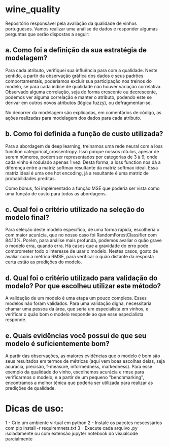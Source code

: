 # wine_quality
Repositório responsável pela avaliação da qualidade de vinhos portugueses. Vamos realizar uma análise de dados e responder algumas perguntas que serão dispostas a seguir:

## a. Como foi a definição da sua estratégia de modelagem?

Para cada atributo, verifiquei sua influência para com a qualidade. Neste sentido, a partir da observação gráfica dos dados e seus padrões comportamentais, poderiamos excluir sua participação nos treinos do modelo, se para cada índice de qualidade não houver variação correlativa.
Observado alguma correlação, seja de forma crescente ou decrescente, podemos ver alguma correlação e manter o atributo, podendo este se derivar em outros novos atributos (lógica fuzzy), ou defragmentar-se.

No decorrer da modelagem são explicadas, em comentários de código, as ações realizadas para modelagem dos dados para cada atributo.

## b. Como foi definida a função de custo utilizada?

Para a abordagem de deep learning, treinamos uma rede neural com a loss function categorical_crossentropy. Isso porque nossos rótulos, apesar de serem números, podem ser representados por categorias de 3 à 9, onde cada vinho é rodulado apenas 1 vez. Desta forma, a loss function nos dá a diferença entre a matriz softmax resultante da matriz softmax ideal. Essa matriz ideal é uma one hot encoding, já a resultante é uma matriz de probabilidades preditas.

Como bônus, foi implementado a função MSE que poderia ser vista como uma função de custo para todas as abordagens.

## c. Qual foi o critério utilizado na seleção do modelo final?

Para seleção deste modelo específico, de uma forma rápida, escolheria o com maior acurácia, que no nosso caso foi RandomForestClassifier com 84.13%. Porém, para análise mais profunda, podemos avaliar o quão grave o modelo erra, quando erra. Há casos que a gravidade do erro pode comprometer todo o interesse de usar o modelo. Nestes casos, gosto de avaliar com a métrica RMSE, para verificar o quão distante da resposta certa estão as predições do modelo.

## d. Qual foi o critério utilizado para validação do modelo? Por que escolheu utilizar este método?

A validação de um modelo é uma etapa um pouco complexa. Esses modelos não foram validados. Para uma validação digna, necessitaria chamar uma pessoa da área, que seria um especialista em vinhos, e verificar o quão bom o modelo responde ao que esse especialista responde.

## e. Quais evidências você possui de que seu modelo é suficientemente bom?

A partir das observações, as maiores evidências que o modelo é bom são seus resultados em termos de métricas (aqui vem boas escolhas delas, seja acurácia, precisão, f-measure, informedness, markedness). Para esse exemplo da qualidade do vinho, escolhemos acurácia e rmse para verificarmos o modelo, e a partir de um pequeno "benchmarking", encontramos a melhor ténica que poderia ser utilizada para realizar as predições de qualidade.

# Dicas de uso:

1 - Crie um ambiente virtual em python
2 - Instale os pacotes nescessários com pip install -r requiremnets.txt
3 - Execute cada arquivo .py isoladamente ou com extensão jupyter notebook do visualcode parcialmente